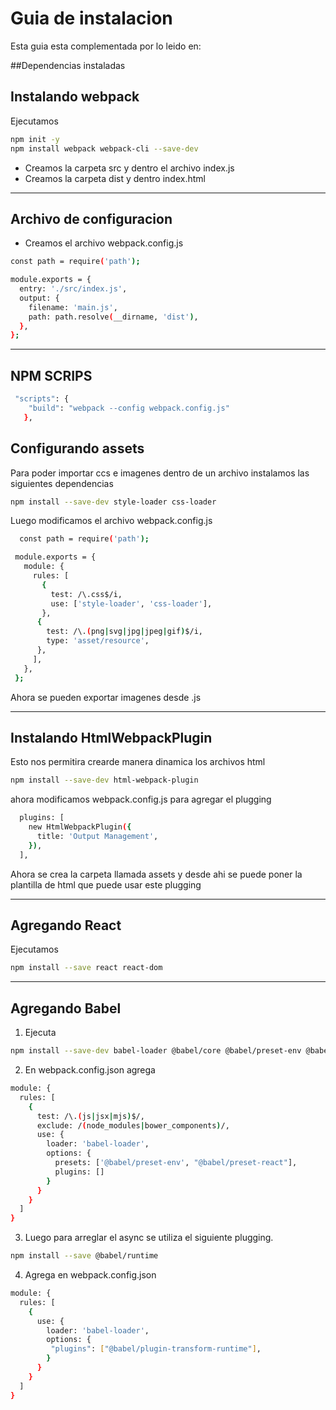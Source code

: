 # Guia de instalacion

Esta guia esta complementada por lo leido en:

##Dependencias instaladas

## Instalando webpack

Ejecutamos 

```bash
npm init -y
npm install webpack webpack-cli --save-dev
```

- Creamos la carpeta src y dentro el archivo index.js
- Creamos la carpeta dist y dentro index.html

---

## Archivo de configuracion

- Creamos el archivo webpack.config.js

```bash
const path = require('path');

module.exports = {
  entry: './src/index.js',
  output: {
    filename: 'main.js',
    path: path.resolve(__dirname, 'dist'),
  },
};
```

---

## NPM SCRIPS

``` bash
 "scripts": {
    "build": "webpack --config webpack.config.js"
   },
```

## Configurando assets

Para poder importar ccs e imagenes dentro de un archivo instalamos las siguientes dependencias

```bash
npm install --save-dev style-loader css-loader
```

Luego modificamos el archivo webpack.config.js

```bash
  const path = require('path');

 module.exports = {
   module: {
     rules: [
       {
         test: /\.css$/i,
         use: ['style-loader', 'css-loader'],
       },
      {
        test: /\.(png|svg|jpg|jpeg|gif)$/i,
        type: 'asset/resource',
      },
     ],
   },
 };
```

Ahora se pueden exportar imagenes desde .js

----

## Instalando HtmlWebpackPlugin

Esto nos permitira crearde manera dinamica los archivos html

```bash
npm install --save-dev html-webpack-plugin
```

ahora modificamos webpack.config.js para agregar el plugging

```bash
  plugins: [
    new HtmlWebpackPlugin({
      title: 'Output Management',
    }),
  ],
```

Ahora se crea la carpeta llamada assets y desde ahi se puede poner la plantilla de html que puede usar este plugging

---

## Agregando React

Ejecutamos

```bash
npm install --save react react-dom
```

---

## Agregando Babel

1. Ejecuta 

```bash
npm install --save-dev babel-loader @babel/core @babel/preset-env @babel/preset-react @babel/cli
```

2. En webpack.config.json agrega

```bash
module: {
  rules: [
    {
      test: /\.(js|jsx|mjs)$/,
      exclude: /(node_modules|bower_components)/,
      use: {
        loader: 'babel-loader',
        options: {
          presets: ['@babel/preset-env', "@babel/preset-react"],
          plugins: []
        }
      }
    }
  ]
}
```

3. Luego para arreglar el async se utiliza el siguiente plugging.

```bash
npm install --save @babel/runtime
```

4. Agrega en webpack.config.json

```bash
module: {
  rules: [
    {
      use: {
        loader: 'babel-loader',
        options: {
         "plugins": ["@babel/plugin-transform-runtime"],
        }
      }
    }
  ]
}
```
